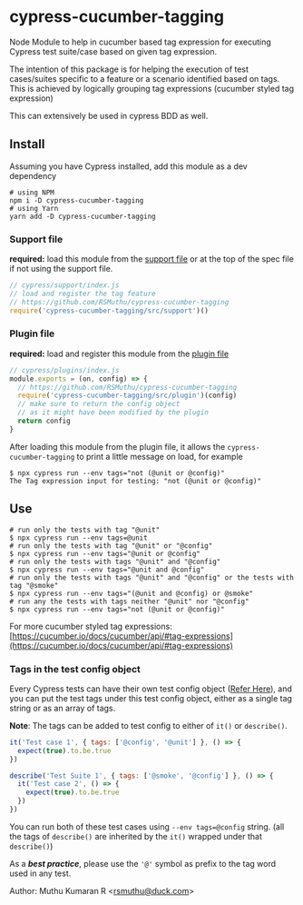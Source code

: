 # cypress-cucumber-tagging
Node Module to help in cucumber based tag expression for executing Cypress test suite/case based on given tag expression.

The intention of this package is for helping the execution of test cases/suites specific to a feature or a scenario identified based on tags. \
This is achieved by logically grouping tag expressions (cucumber styled tag expression)

This can extensively be used in cypress BDD as well.

## Install

Assuming you have Cypress installed, add this module as a dev dependency

```shell
# using NPM
npm i -D cypress-cucumber-tagging
# using Yarn
yarn add -D cypress-cucumber-tagging
```
### Support file

**required:** load this module from the [support file](https://on.cypress.io/writing-and-organizing-tests#Support-file) or at the top of the spec file if not using the support file.

```js
// cypress/support/index.js
// load and register the tag feature
// https://github.com/RSMuthu/cypress-cucumber-tagging
require('cypress-cucumber-tagging/src/support')()
```

### Plugin file

**required:** load and register this module from the [plugin file](https://on.cypress.io/writing-and-organizing-tests#Plugins-file)

```js
// cypress/plugins/index.js
module.exports = (on, config) => {
  // https://github.com/RSMuthu/cypress-cucumber-tagging
  require('cypress-cucumber-tagging/src/plugin')(config)
  // make sure to return the config object
  // as it might have been modified by the plugin
  return config
}
```

After loading this module from the plugin file, it allows the `cypress-cucumber-tagging` to print a little message on load, for example

```shell
$ npx cypress run --env tags="not (@unit or @config)"
The Tag expression input for testing: "not (@unit or @config)"

```

## Use
```shell
# run only the tests with tag "@unit"
$ npx cypress run --env tags=@unit
# run only the tests with tag "@unit" or "@config"
$ npx cypress run --env tags="@unit or @config"
# run only the tests with tags "@unit" and "@config"
$ npx cypress run --env tags="@unit and @config"
# run only the tests with tags "@unit" and "@config" or the tests with tag "@smoke"
$ npx cypress run --env tags="(@unit and @config) or @smoke"
# run any the tests with tags neither "@unit" nor "@config"
$ npx cypress run --env tags="not (@unit or @config)"
```
For more cucumber styled tag expressions: [https://cucumber.io/docs/cucumber/api/#tag-expressions](https://cucumber.io/docs/cucumber/api/#tag-expressions)

### Tags in the test config object

Every Cypress tests can have their own test config object ([Refer Here](https://on.cypress.io/configuration#Test-Configuration)), and you can put the test tags under this test config object, either as a single tag string or as an array of tags.

**Note**: The tags can be added to test config to either of `it()` or `describe()`.

```js
it('Test case 1', { tags: ['@config', '@unit'] }, () => {
  expect(true).to.be.true
})

describe('Test Suite 1', { tags: ['@smoke', '@config'] }, () => {
  it('Test case 2', () => {
    expect(true).to.be.true
  })
})
```

You can run both of these test cases using `--env tags=@config` string. (all the tags of `describe()` are inherited by the `it()` wrapped under that `describe()`)

As a _**best practice**_, please use the `'@'` symbol as prefix to the tag word used in any test.

Author: Muthu Kumaran R &lt;rsmuthu@duck.com&gt;

